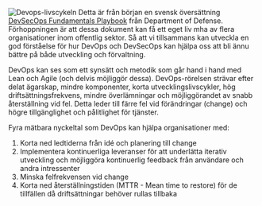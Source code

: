 ![Devops-livscykeln](img/devopslivscykeln03.png)
Detta är från början en svensk översättning [DevSecOps Fundamentals Playbook](https://public.cyber.mil/dod-enterprise-devsecops-2/) från Department of Defense. Förhoppningen är att dessa dokument kan få ett eget liv mha av flera organisationer inom offentlig sektor. Så att vi tillsammans kan utveckla en god förståelse för hur DevOps och DevSecOps kan hjälpa oss att bli ännu bättre på både utveckling och förvaltning.

DevOps kan ses som ett synsätt och metodik som går hand i hand med Lean och Agile (och delvis möjliggör dessa). DevOps-rörelsen strävar efter delat ägarskap, mindre komponenter, korta utvecklingslivscykler, hög driftsättningsfrekvens, mindre överlämningar och möjliggörandet av snabb återställning vid fel. Detta leder till färre fel vid förändringar (change) och högre tillgänglighet och pålitlighet för tjänster.  
  
Fyra mätbara nyckeltal som DevOps kan hjälpa organisationer med:  

1. Korta ned ledtiderna från idé och planering till change  
2. Implementera kontinuerliga leveranser för att underlätta iterativ utveckling och möjliggöra kontinuerlig feedback från användare och andra intressenter  
3. Minska felfrekvensen vid change  
4. Korta ned återställningstiden (MTTR - Mean time to restore) för de tillfällen då driftsättningar behöver rullas tillbaka  
